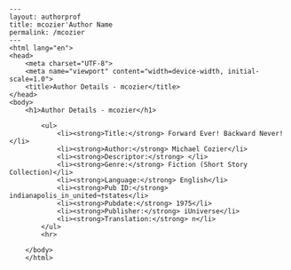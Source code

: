 
    ---
    layout: authorprof
    title: mcozier'Author Name 
    permalink: /mcozier
    ---
    <html lang="en">
    <head>
        <meta charset="UTF-8">
        <meta name="viewport" content="width=device-width, initial-scale=1.0">
        <title>Author Details - mcozier</title>
    </head>
    <body>
        <h1>Author Details - mcozier</h1>
        
            <ul>
                <li><strong>Title:</strong> Forward Ever! Backward Never!</li>
                <li><strong>Author:</strong> Michael Cozier</li>
                <li><strong>Descriptor:</strong> </li>
                <li><strong>Genre:</strong> Fiction (Short Story Collection)</li>
                <li><strong>Language:</strong> English</li>
                <li><strong>Pub ID:</strong> indianapolis_in_united¬†states</li>
                <li><strong>Pubdate:</strong> 1975</li>
                <li><strong>Publisher:</strong> iUniverse</li>
                <li><strong>Translation:</strong> n</li>
            </ul>
            <hr>
            
        </body>
        </html>
        